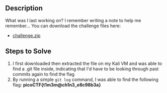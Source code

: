 ## Description
What was I last working on? I remember writing a note to help me remember... You can download the challenge files here:
- [challenge.zip](https://artifacts.picoctf.net/c_titan/162/challenge.zip)

## Steps to Solve
1. I first downloaded then extracted the file on my Kali VM and was able to find a .git file inside, indicating that I'd have to be looking through past commits again to find the flag
2. By running a simple `git log` command, I was able to find the following flag: **picoCTF{t1m3m@ch1n3_e8c98b3a}**